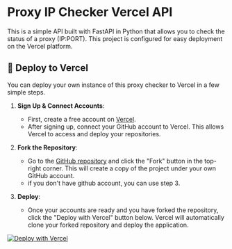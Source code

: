 # Proxy IP Checker Vercel API

This is a simple API built with FastAPI in Python that allows you to check the status of a proxy (IP:PORT). This project is configured for easy deployment on the Vercel platform.

## 🚀 Deploy to Vercel

You can deploy your own instance of this proxy checker to Vercel in a few simple steps.

1.  **Sign Up & Connect Accounts**:
    * First, create a free account on [Vercel](https://vercel.com/signup).
    * After signing up, connect your GitHub account to Vercel. This allows Vercel to access and deploy your repositories.

2.  **Fork the Repository**:
    * Go to the [GitHub repository](https://github.com/mehdi-hexing/proxyip-checker-vercel-api) and click the "Fork" button in the top-right corner. This will create a copy of the project under your own GitHub account.
    * if you don't have github account, you can use step 3.
3.  **Deploy**:
    * Once your accounts are ready and you have forked the repository, click the "Deploy with Vercel" button below. Vercel will automatically clone your forked repository and deploy the application.

[![Deploy with Vercel](https://vercel.com/button)](https://vercel.com/new/clone?repository-url=https://github.com/mehdi-hexing/proxyip-checker-vercel-api)

